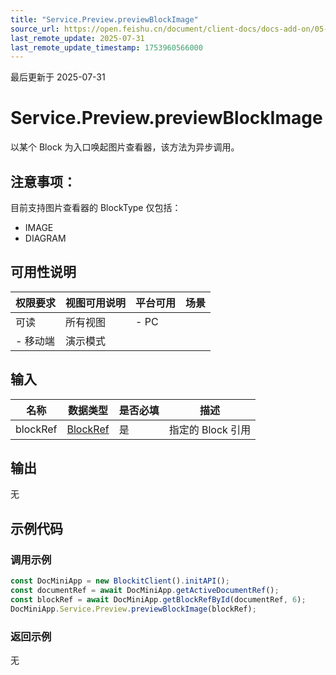 ```yaml
---
title: "Service.Preview.previewBlockImage"
source_url: https://open.feishu.cn/document/client-docs/docs-add-on/05-api-doc/service/Preview/Service.Preview.previewBlockImage
last_remote_update: 2025-07-31
last_remote_update_timestamp: 1753960566000
---
```

最后更新于 2025-07-31

# Service.Preview.previewBlockImage
以某个 Block 为入口唤起图片查看器，该方法为异步调用。
## 注意事项：
目前支持图片查看器的 BlockType 仅包括：
- IMAGE
- DIAGRAM

## 可用性说明

权限要求 | 视图可用说明 | 平台可用 | 场景
--- | --- | --- | ---
可读 | 所有视图 | - PC  
- 移动端 | 演示模式

## 输入

| **名称**   | **数据类型**                                                                 | **是否必填** | **描述**       |
| -------- | ------------------------------------------------------------------------ | -------- | ------------ |
| blockRef | [BlockRef](https://open.feishu.cn/document/uAjLw4CM/uYjL24iN/docs-add-on/05-api-doc/basic-data-reference---base/BlockRef) | 是        | 指定的 Block 引用 |

## 输出

无

## 示例代码

### 调用示例

```js
const DocMiniApp = new BlockitClient().initAPI();
const documentRef = await DocMiniApp.getActiveDocumentRef();
const blockRef = await DocMiniApp.getBlockRefById(documentRef, 6);
DocMiniApp.Service.Preview.previewBlockImage(blockRef);
```

### 返回示例

无
